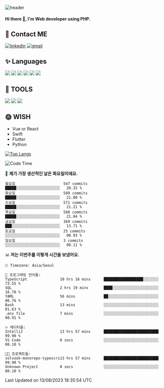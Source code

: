 ![header](https://capsule-render.vercel.app/api?type=waving&color=auto&height=300&section=header&text=Elin&fontSize=90&animation=twinkling)

#### Hi there 👋, I'm <b>Web developer</b> using PHP. ####

<!--
- 🔭 I’m currently working on Uniwill
- 🌱 I’m currently learning Vue or React or Python.
-->

<!---#### I am PHP developer --->

## 💌 Contact ME ###
[<img src='https://img.shields.io/badge/-EunjiKo-%230A66C2?style=flat-square&logo=LinkedIn&logoColor=white' alt='linkedin'>](https://www.linkedin.com/in/https://www.linkedin.com/in/eunji-ko-00a907164//)  [<img src='https://img.shields.io/badge/-einee214%40gmail.com-%23EA4335?style=flat-square&logo=Gmail&logoColor=white' alt='gmail'>](einee214@gmail.com)  


## ✨ Languages
<img src='https://img.shields.io/badge/-PHP-%23777BB4?style=for-the-badge&logo=PHP&logoColor=white'> <img src='https://img.shields.io/badge/-Laravel-%23FF2D20?style=for-the-badge&logo=Laravel&logoColor=white'> <img src='https://img.shields.io/badge/Jquery-%230769AD?style=for-the-badge&logo=Jquery&logoColor=white'> <img src='https://img.shields.io/badge/CSS3-%231572B6?style=for-the-badge&logo=CSS3&logoColor=white'> <img src='https://img.shields.io/badge/Bootstrap-%237952B3?style=for-the-badge&logo=Bootstrap&logoColor=white' > <img src='https://img.shields.io/badge/MySQL-%234479A1?style=for-the-badge&logo=MySQL&logoColor=white' >

## 🌷 TOOLS
<img src='https://img.shields.io/badge/PHPSTORM-%23000000?style=for-the-badge&logo=PhpStorm&logoColor=white' > <img src='https://img.shields.io/badge/GitLab-%23FCA121?style=for-the-badge&logo=GitLab&logoColor=white' > <img src='https://img.shields.io/badge/GitHub-%23181717?style=for-the-badge&logo=GitHub&logoColor=white'>


## 🌞 WISH
- Vue or React
- Swift
- Flutter
- Python


[![Top Langs](https://github-readme-stats.vercel.app/api/top-langs/?username=ein214&layout=compact)](https://github.com/anuraghazra/github-readme-stats)

<!--START_SECTION:waka-->
![Code Time](http://img.shields.io/badge/Code%20Time-2%2C848%20hrs-blue)

📅 **제가 가장 생산적인 날은 화요일이에요.** 

```text
월요일                      547 commits         █████░░░░░░░░░░░░░░░░░░░░   20.32 % 
화요일                      589 commits         █████░░░░░░░░░░░░░░░░░░░░   21.88 % 
수요일                      571 commits         █████░░░░░░░░░░░░░░░░░░░░   21.21 % 
목요일                      588 commits         █████░░░░░░░░░░░░░░░░░░░░   21.84 % 
금요일                      369 commits         ███░░░░░░░░░░░░░░░░░░░░░░   13.71 % 
토요일                      25 commits          ░░░░░░░░░░░░░░░░░░░░░░░░░   00.93 % 
일요일                      3 commits           ░░░░░░░░░░░░░░░░░░░░░░░░░   00.11 % 
```


📊 **저는 이번주를 이렇게 시간을 보냈어요.** 

```text
🕑︎ Timezone: Asia/Seoul

💬 프로그래밍 언어들: 
TypeScript               10 hrs 16 mins      ██████████████████░░░░░░░   73.55 % 
SQL                      2 hrs 19 mins       ████░░░░░░░░░░░░░░░░░░░░░   16.70 % 
YAML                     56 mins             ██░░░░░░░░░░░░░░░░░░░░░░░   06.76 % 
Bash                     13 mins             ░░░░░░░░░░░░░░░░░░░░░░░░░   01.63 % 
.env file                7 mins              ░░░░░░░░░░░░░░░░░░░░░░░░░   00.91 % 

🔥 에디터들: 
IntelliJ                 13 hrs 57 mins      █████████████████████████   99.90 % 
VS Code                  0 secs              ░░░░░░░░░░░░░░░░░░░░░░░░░   00.10 % 

🐱‍💻 프로젝트들: 
solvook-monorepo-typescri13 hrs 57 mins      █████████████████████████   99.90 % 
Unknown Project          0 secs              ░░░░░░░░░░░░░░░░░░░░░░░░░   00.10 % 
```


 Last Updated on 13/08/2023 18:35:54 UTC
<!--END_SECTION:waka-->

<!---![GitHub stats](https://github-readme-stats.vercel.app/api?username=ein214&show_icons=true&theme=dracula)  --->



